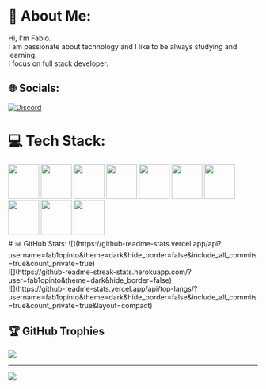 
# 💫 About Me:
Hi, I'm Fabio.<br>I am passionate about technology and I like to be always studying and learning.<br>I focus on full stack developer.


## 🌐 Socials:
[![Discord](https://img.shields.io/badge/Discord-%237289DA.svg?logo=discord&logoColor=white)](https://discord.gg/a1enda#0351) 

# 💻 Tech Stack:
<div style="display: inline_block; margin-bottom: 5px">          
<img src="https://cdn.jsdelivr.net/gh/devicons/devicon/icons/html5/html5-original-wordmark.svg" height="70" width="62"/>
<img src="https://cdn.jsdelivr.net/gh/devicons/devicon/icons/css3/css3-original-wordmark.svg" height="70" width="62" />          
<img src="https://cdn.jsdelivr.net/gh/devicons/devicon/icons/sass/sass-original.svg" height="70" width="62" />
<img src="https://cdn.jsdelivr.net/gh/devicons/devicon/icons/javascript/javascript-original.svg" height="70" width="62"/>
<img src="https://cdn.jsdelivr.net/gh/devicons/devicon/icons/react/react-original-wordmark.svg" height="70" width="62"/>
<img src="https://cdn.jsdelivr.net/gh/devicons/devicon/icons/nodejs/nodejs-original-wordmark.svg" height="70" width="62"/>
<img src="https://cdn.jsdelivr.net/gh/devicons/devicon/icons/php/php-original.svg" height="70" width="62"/>
<img src="https://cdn.jsdelivr.net/gh/devicons/devicon/icons/go/go-original-wordmark.svg" height="70" width="62"/>  
<img src="https://cdn.jsdelivr.net/gh/devicons/devicon/icons/python/python-original-wordmark.svg" height="70" width="62" />
<img src="https://cdn.jsdelivr.net/gh/devicons/devicon/icons/mysql/mysql-original-wordmark.svg" height="70" width="62"/>    
</div>
# 📊 GitHub Stats:
![](https://github-readme-stats.vercel.app/api?username=fab1opinto&theme=dark&hide_border=false&include_all_commits=true&count_private=true)<br/>
![](https://github-readme-streak-stats.herokuapp.com/?user=fab1opinto&theme=dark&hide_border=false)<br/>
![](https://github-readme-stats.vercel.app/api/top-langs/?username=fab1opinto&theme=dark&hide_border=false&include_all_commits=true&count_private=true&layout=compact)

## 🏆 GitHub Trophies
![](https://github-profile-trophy.vercel.app/?username=fab1opinto&theme=radical&no-frame=false&no-bg=true&margin-w=4)

---
[![](https://visitcount.itsvg.in/api?id=fab1opinto&icon=0&color=0)](https://visitcount.itsvg.in)

<!-- Proudly created with GPRM ( https://gprm.itsvg.in ) -->
